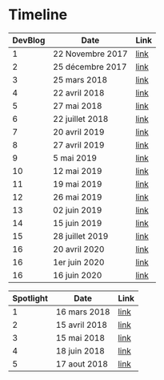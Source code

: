 # Timeline

|DevBlog|Date|Link
|-|-|-|
|1|22 Novembre 2017|[link](https://github.com/Projets-Edaly/Edaly_Timeline/blob/master/DevBlog1.md)|
|2|25 décembre 2017|[link](https://github.com/Projets-Edaly/Edaly_Timeline/blob/master/DevBlog2.md)|
|3|25 mars 2018|[link](https://github.com/Projets-Edaly/Edaly_Timeline/blob/master/DevBlog3.md)|
|4|22 avril 2018|[link](https://github.com/Projets-Edaly/Edaly_Timeline/blob/master/DevBlog4.md)|
|5|27 mai 2018|[link](https://github.com/Projets-Edaly/Edaly_Timeline/blob/master/DevBlog5.md)|
|6|22 juillet 2018|[link](https://github.com/Projets-Edaly/Edaly_Timeline/blob/master/DevBlog6.md)|
|7|20 avril 2019|[link](https://github.com/Projets-Edaly/Edaly_Timeline/blob/master/DevBlog7.md)|
|8|27 avril 2019|[link](https://github.com/Projets-Edaly/Edaly_Timeline/blob/master/DevBlog8.md)|
|9|5 mai 2019|[link](https://github.com/Projets-Edaly/Edaly_Timeline/blob/master/DevBlog9.md)|
|10|12 mai 2019|[link](https://github.com/Projets-Edaly/Edaly_Timeline/blob/master/DevBlog10.md)|
|11|19 mai 2019|[link](https://github.com/Projets-Edaly/Edaly_Timeline/blob/master/DevBlog11.md)|
|12|26 mai 2019|[link](https://github.com/Projets-Edaly/Edaly_Timeline/blob/master/DevBlog12.md)|
|13|02 juin 2019|[link](https://github.com/Projets-Edaly/Edaly_Timeline/blob/master/DevBlog13.md)|
|14|15 juin 2019|[link](https://github.com/Projets-Edaly/Edaly_Timeline/blob/master/DevBlog14.md)|
|15|28 juillet 2019|[link](https://github.com/Projets-Edaly/Edaly_Timeline/blob/master/DevBlog15.md)|
|16|20 avril 2020|[link](https://github.com/Projets-Edaly/Edaly_Timeline/blob/master/DevBlog16.md)|
|16|1er juin 2020|[link](https://github.com/Projets-Edaly/Edaly_Timeline/blob/master/DevBlog17.md)|
|16|16 juin 2020|[link](https://github.com/Projets-Edaly/Edaly_Timeline/blob/master/DevBlog18.md)|

|Spotlight|Date|Link
|-|-|-|
|1|16 mars 2018|[link](https://github.com/Projets-Edaly/Edaly_Timeline/blob/master/Spotlight1.md)|
|2|15 avril 2018|[link](https://github.com/Projets-Edaly/Edaly_Timeline/blob/master/Spotlight2.md)|
|3|15 mai 2018|[link](https://github.com/Projets-Edaly/Edaly_Timeline/blob/master/Spotlight3.md)|
|4|18 juin 2018|[link](https://github.com/Projets-Edaly/Edaly_Timeline/blob/master/Spotlight4.md)|
|5|17 aout 2018|[link](https://github.com/Projets-Edaly/Edaly_Timeline/blob/master/Spotlight5.md)|
